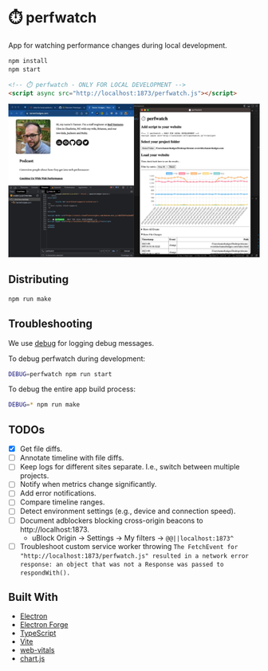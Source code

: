 # ⏱️ perfwatch

App for watching performance changes during local development.

```sh
npm install
npm start
```

```html
<!-- ⏱️ perfwatch - ONLY FOR LOCAL DEVELOPMENT -->
<script async src="http://localhost:1873/perfwatch.js"></script>
```

![Screenshot of perfwatch prototype](./images/2023-09-04-perfwatch-prototype-v0.2.0.jpg)

## Distributing

```sh
npm run make
```

## Troubleshooting

We use [debug](https://github.com/debug-js/debug#readme) for logging debug messages.

To debug perfwatch during development:

```sh
DEBUG=perfwatch npm run start
```

To debug the entire app build process:

```sh
DEBUG=* npm run make
```

## TODOs

- [x] Get file diffs.
- [ ] Annotate timeline with file diffs.
- [ ] Keep logs for different sites separate. I.e., switch between multiple projects.
- [ ] Notify when metrics change significantly.
- [ ] Add error notifications.
- [ ] Compare timeline ranges.
- [ ] Detect environment settings (e.g., device and connection speed).
- [ ] Document adblockers blocking cross-origin beacons to http://localhost:1873.
  - uBlock Origin → Settings → My filters → `@@||localhost:1873^`
- [ ] Troubleshoot custom service worker throwing `The FetchEvent for "http://localhost:1873/perfwatch.js" resulted in a network error response: an object that was not a Response was passed to respondWith().`

## Built With

- [Electron](https://www.electronjs.org/docs/latest/tutorial/quick-start)
- [Electron Forge](https://www.electronforge.io/templates/vite-+-typescript)
- [TypeScript](https://www.typescriptlang.org/)
- [Vite](https://vitejs.dev/)
- [web-vitals](https://github.com/GoogleChrome/web-vitals#readme)
- [chart.js](https://www.chartjs.org/)
